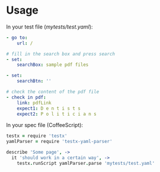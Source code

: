 # Usage

In your test file (*mytests/test.yaml*):

```YAML
- go to:
    url: /

# fill in the search box and press search
- set:
    searchBox: sample pdf files

- set:
    searchBtn: ''

# check the content of the pdf file
- check in pdf:
    link: pdfLink
    expect1: D e n t i s t s
    expect2: P o l i t i c i a n s
```

In your spec file (CoffeeScript):

``` CoffeeScript
testx = require 'testx'
yamlParser = require 'testx-yaml-parser'

describe 'Some page', ->
  it 'should work in a certain way', ->
    testx.runScript yamlParser.parse 'mytests/test.yaml'
```
